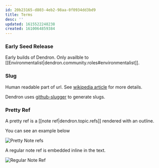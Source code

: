 ```yaml
---
id: 20b23165-d803-4eb2-98aa-0f0934dd3bd9
title: Terms
desc: ''
updated: 1615522248238
created: 1610064859384
---
```


### Early Seed Release

Early builds of Dendron. Only availble to [[Environmentalist|dendron.community.roles#environmentalist]].

### Slug

Human readable part of url. See [wikipedia article](https://en.wikipedia.org/wiki/Clean_URL#Slug) for more details. 

Dendron uses [github-slugger](https://github.com/Flet/github-slugger) to generate slugs.


### Pretty Ref

A pretty ref is a [[note ref|dendron.topic.refs]] rendered with an outline.

You can see an example below

![Pretty Note refs](https://foundation-prod-assetspublic53c57cce-8cpvgjldwysl.s3-us-west-2.amazonaws.com/assets/images/topic.note-ref-pretty.jpg)

A regular note ref is embedded inline in the text. 

![Regular Note Ref](https://foundation-prod-assetspublic53c57cce-8cpvgjldwysl.s3-us-west-2.amazonaws.com/assets/images/topic.note-ref-normal.jpg)
